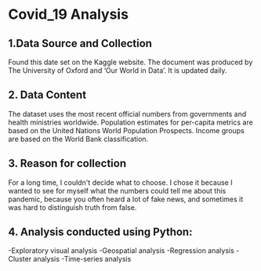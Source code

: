 # Covid_19 Analysis 

## 1.Data Source and Collection 
Found this date set on the Kaggle website. The document was produced by The University of Oxford and 
‘Our World in Data’. It is updated daily.

## 2. Data Content 
The dataset uses the most recent official numbers from governments and health ministries worldwide. 
Population estimates for per-capita metrics are based on the United Nations World Population Prospects. 
Income groups are based on the World Bank classification. 

## 3. Reason for collection 
For a long time, I couldn't decide what to choose. I chose it because I wanted to see for myself what the 
numbers could tell me about this pandemic, because you often heard a lot of fake news, and sometimes it 
was hard to distinguish truth from false.

## 4. Analysis conducted using Python:
-Exploratory visual analysis
-Geospatial analysis
-Regression analysis
-Cluster analysis
-Time-series analysis

